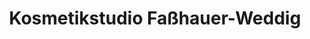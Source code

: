 ---
title: "Kosmetikstudio Faßhauer-Weddig"
url: /peine/kosmetikstudio-fasshauer-weddig/
shop: Kosmetik
---